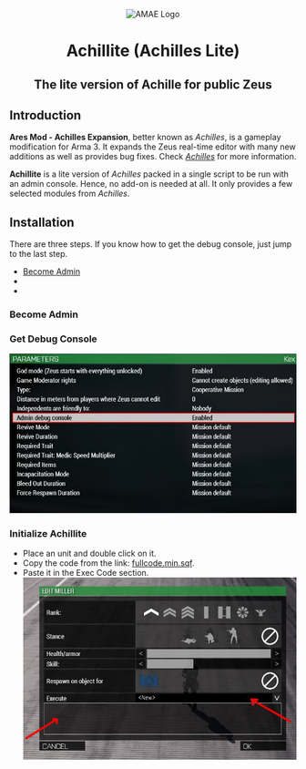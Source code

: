 <p align="center">
    <img src="https://github.com/ArmaAchilles/AresModAchillesExpansion/blob/master/Pictures/logo/achilles_logo_whiteBackground.png" width="140" alt="AMAE Logo">
    <h1 align="center">Achillite (Achilles Lite)</h1>
    <h2 align="center">The lite version of Achille for public Zeus</h2>
</p>

## Introduction

**Ares Mod - Achilles Expansion**, better known as _Achilles_, is a gameplay modification for Arma 3. It expands the Zeus real-time editor with many new additions as well as provides bug fixes.
Check [_Achilles_](https://github.com/ArmaAchilles/AresModAchillesExpansion) for more information.

**Achillite** is a lite version of _Achilles_ packed in a single script to be run with an admin console. Hence, no add-on is needed at all. It only provides a few selected modules from _Achilles_.

## Installation
There are three steps. If you know how to get the debug console, just jump to the last step.
- [Become Admin](https://github.com/ArmaAchilles/AchillesLite/blob/master/README.md/#Become-Admin)
-
-
### Become Admin
### Get Debug Console
![](https://github.com/ArmaAchilles/AchillesLite/blob/master/pictures/MissionParams.jpg?raw=true)
### Initialize Achillite
- Place an unit and double click on it.
- Copy the code from the link: [fullcode.min.sqf](
https://raw.githubusercontent.com/ArmaAchilles/AchillesLite/master/fullcode.min.sqf).
- Paste it in the Exec Code section.
![](https://github.com/ArmaAchilles/AchillesLite/blob/master/pictures/AchilliteInit.jpg?raw=true)
